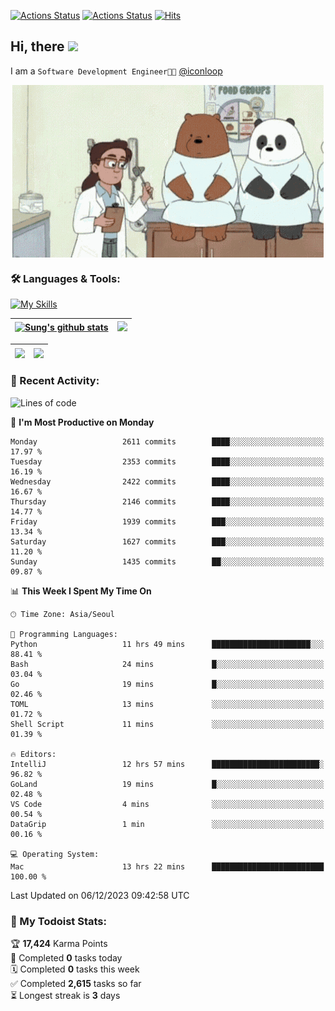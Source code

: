 
[![Actions Status](https://github.com/ddok2/ddok2/workflows/Todoist%20Readme/badge.svg)](https://github.com/ddok2/ddok2/actions)
[![Actions Status](https://github.com/ddok2/ddok2/workflows/wakatime-stats/badge.svg)](https://github.com/ddok2/ddok2/actions)
[![Hits](https://hits.seeyoufarm.com/api/count/incr/badge.svg?url=https%3A%2F%2Fgithub.com%2Fddok2&count_bg=%23FF9595&title_bg=%23555555&icon=github.svg&icon_color=%23FFFFFF&title=hits&edge_flat=false)](https://hits.seeyoufarm.com)

<!-- ![visitors](https://visitor-badge.laobi.icu/badge?page_id=ddok2.ddok2) -->
## Hi, there <img src="https://raw.githubusercontent.com/MartinHeinz/MartinHeinz/master/wave.gif" width="3%">

I am a `Software Development Engineer🧑‍💻` [@iconloop](https://github.com/iconloop)


<p align="center">
    <img align="center" alt="GIF" src="img/debugging.gif" />
</p>


### 🛠 Languages & Tools:

[![My Skills](https://skillicons.dev/icons?i=go,js,ts,py,express,react,svelte,jquery,pug,mongodb,mysql,redis,aws,docker,kubernetes)](https://skillicons.dev)


| <a href="https://github-readme-stats.vercel.app/api?username=ddok2&show_icons=true&include_all_commits=true&count_private=true&theme=buefy&hide_border=true"><img align="center" src="https://github-readme-stats.vercel.app/api?username=ddok2&show_icons=true&include_all_commits=true&count_private=true&theme=buefy&hide_border=true" alt="Sung's github stats" /></a> | <a href="https://github.com/ddok2"><img src="http://github-readme-streak-stats.herokuapp.com?user=ddok2&hide_border=true" /></a> |
| ------------- |------------- |


| <a href="https://github.com/ddok2"><img align="center" src="https://github-readme-stats.vercel.app/api/top-langs/?username=ddok2&theme=buefy&hide=html,css&hide_border=true" /></a> | <a href="https://github.com/ddok2"><img align="center" src="https://activity-graph.herokuapp.com/graph?username=ddok2&theme=github&hide_border=true" height="250" /></a> |
| ------------- |--------------------------------------------------------------------------------------------------------------------------------------------------------------------------|


<!-- <details open>
    <summary>📈 My GitHub Stats</summary>
    <p align="center">
        <a href="https://github.com/ddok2">
            <img align="center" src="https://github-readme-stats.vercel.app/api?username=ddok2&show_icons=true&include_all_commits=true&count_private=true&theme=buefy&hide_border=true" alt="Sung's github stats" />
        </a>
    </p>
</details>
<details>
    <summary>💬 Top Languages</summary>
    <p align="center"> 
        <a href="https://github.com/ddok2">
            <img align="center" src="https://github-readme-stats.vercel.app/api/top-langs/?username=ddok2&layout=compact&theme=buefy&hide=html,css&hide_border=true" />
        </a>
    </p>
</details> -->


### 🌈 Recent Activity:
<!--START_SECTION:waka-->
![Lines of code](https://img.shields.io/badge/From%20Hello%20World%20I%27ve%20Written-11.5%20million%20lines%20of%20code-blue)

📅 **I'm Most Productive on Monday** 

```text
Monday                   2611 commits        ████░░░░░░░░░░░░░░░░░░░░░   17.97 % 
Tuesday                  2353 commits        ████░░░░░░░░░░░░░░░░░░░░░   16.19 % 
Wednesday                2422 commits        ████░░░░░░░░░░░░░░░░░░░░░   16.67 % 
Thursday                 2146 commits        ████░░░░░░░░░░░░░░░░░░░░░   14.77 % 
Friday                   1939 commits        ███░░░░░░░░░░░░░░░░░░░░░░   13.34 % 
Saturday                 1627 commits        ███░░░░░░░░░░░░░░░░░░░░░░   11.20 % 
Sunday                   1435 commits        ██░░░░░░░░░░░░░░░░░░░░░░░   09.87 % 
```


📊 **This Week I Spent My Time On** 

```text
🕑︎ Time Zone: Asia/Seoul

💬 Programming Languages: 
Python                   11 hrs 49 mins      ██████████████████████░░░   88.41 % 
Bash                     24 mins             █░░░░░░░░░░░░░░░░░░░░░░░░   03.04 % 
Go                       19 mins             █░░░░░░░░░░░░░░░░░░░░░░░░   02.46 % 
TOML                     13 mins             ░░░░░░░░░░░░░░░░░░░░░░░░░   01.72 % 
Shell Script             11 mins             ░░░░░░░░░░░░░░░░░░░░░░░░░   01.39 % 

🔥 Editors: 
IntelliJ                 12 hrs 57 mins      ████████████████████████░   96.82 % 
GoLand                   19 mins             █░░░░░░░░░░░░░░░░░░░░░░░░   02.48 % 
VS Code                  4 mins              ░░░░░░░░░░░░░░░░░░░░░░░░░   00.54 % 
DataGrip                 1 min               ░░░░░░░░░░░░░░░░░░░░░░░░░   00.16 % 

💻 Operating System: 
Mac                      13 hrs 22 mins      █████████████████████████   100.00 % 
```


 Last Updated on 06/12/2023 09:42:58 UTC
<!--END_SECTION:waka-->

### 🚧 My Todoist Stats:
<!-- TODO-IST:START -->
🏆  **17,424** Karma Points           
🌸  Completed **0** tasks today           
🗓  Completed **0** tasks this week           
✅  Completed **2,615** tasks so far           
⏳  Longest streak is **3** days
<!-- TODO-IST:END -->

